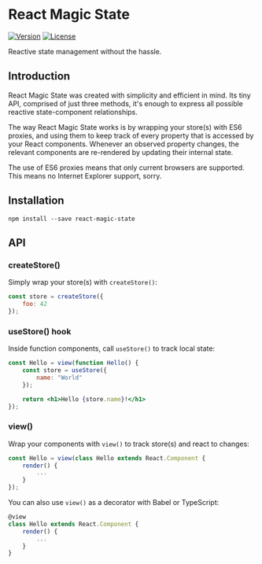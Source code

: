 # React Magic State 

[![Version](https://img.shields.io/npm/v/react-magic-state.svg)](https://www.npmjs.com/package/react-magic-state)
[![License](https://img.shields.io/github/license/thinkcraft/react-magic-state)](https://github.com/thinkcraft/react-magic-state/blob/master/LICENSE)

Reactive state management without the hassle.

## Introduction

React Magic State was created with simplicity and efficient in mind. Its tiny API, comprised of just three methods, it's enough to express all possible reactive state-component relationships.

The way React Magic State works is by wrapping your store(s) with ES6 proxies, and using them to keep track of every property that is accessed by your React components. Whenever an observed property changes, the relevant components are re-rendered by updating their internal state.

The use of ES6 proxies means that only current browsers are supported. This means no Internet Explorer support, sorry.

## Installation

```
npm install --save react-magic-state
```

## API

### createStore()

Simply wrap your store(s) with `createStore()`:

```js
const store = createStore({
    foo: 42
});
```

### useStore() hook

Inside function components, call `useStore()` to track local state:

```jsx
const Hello = view(function Hello() {
    const store = useStore({
        name: "World"
    });

    return <h1>Hello {store.name}!</h1>
});
```

### view()

Wrap your components with `view()` to track store(s) and react to changes:

```jsx
const Hello = view(class Hello extends React.Component {
    render() {
        ...
    }
});
```


You can also use `view()` as a decorator with Babel or TypeScript:

```jsx
@view
class Hello extends React.Component {
    render() {
        ...
    }
}
```